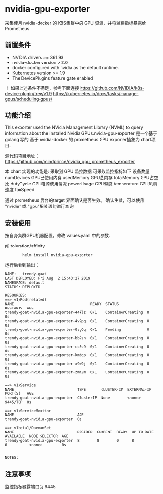 # nvidia-gpu-exporter

采集使用 nvidia-docker 的 K8S集群中的 GPU 资源，并将监控指标暴露给Prometheus

## 前置条件

- NVIDIA drivers ~= 361.93
- nvidia-docker version > 2.0
- docker configured with nvidia as the default runtime.
- Kubernetes version >= 1.9
- The DevicePlugins feature gate enabled

！ 如果上述条件不满足，参考下面连接
https://github.com/NVIDIA/k8s-device-plugin/tree/v1.9
https://kubernetes.io/docs/tasks/manage-gpus/scheduling-gpus/

## 功能介绍

This exporter used the NVidia Management Library (NVML) to query information about the installed Nvidia GPUs.nvidia-gpu-exporter 是一个基于 golang 写的 基于 nvidia-docker 的 prometheus GPU exporter抽象为 chart项目.

源代码项目地址：
https://github.com/mindprince/nvidia_gpu_prometheus_exporter

本 chart 实现的功能是: 采取到 GPU 监控数据
可采取监控指标如下
	设备数量         numDevices
	GPU已使用内存    usedMemory
	GPU总内存        totalMemory
	GPU占空比        dutyCycle
	GPU电源使用情况   powerUsage
	GPU温度         temperature
	GPU风扇速度      fanSpeed

通过 prometheus 后台的target 界面确认是否生效。
确认生效，可以使用 "nvidia" 或 "gpu"相关语句进行查询

## 安装使用

按自身集群GPU机器配置，修改 values.yaml 中的参数.

如 toleration/affinity

```shell
		helm install nvidia-gpu-exporter
```

运行后看到输出：

```shell
NAME:   trendy-goat
LAST DEPLOYED: Fri Aug  2 15:43:27 2019
NAMESPACE: default
STATUS: DEPLOYED

RESOURCES:
==> v1/Pod(related)
NAME                                   READY  STATUS             RESTARTS  AGE
trendy-goat-nvidia-gpu-exporter-44klz  0/1    ContainerCreating  0         0s
trendy-goat-nvidia-gpu-exporter-4v7pq  0/1    ContainerCreating  0         0s
trendy-goat-nvidia-gpu-exporter-8vg6q  0/1    Pending            0         0s
trendy-goat-nvidia-gpu-exporter-bb7sn  0/1    ContainerCreating  0         0s
trendy-goat-nvidia-gpu-exporter-cc5s9  0/1    ContainerCreating  0         0s
trendy-goat-nvidia-gpu-exporter-kmbqp  0/1    ContainerCreating  0         0s
trendy-goat-nvidia-gpu-exporter-x9m9j  0/1    ContainerCreating  0         0s
trendy-goat-nvidia-gpu-exporter-zmm2m  0/1    ContainerCreating  0         0s

==> v1/Service
NAME                             TYPE       CLUSTER-IP  EXTERNAL-IP  PORT(S)   AGE
trendy-goat-nvidia-gpu-exporter  ClusterIP  None        <none>       9445/TCP  0s

==> v1/ServiceMonitor
NAME                             AGE
trendy-goat-nvidia-gpu-exporter  0s

==> v1beta1/DaemonSet
NAME                             DESIRED  CURRENT  READY  UP-TO-DATE  AVAILABLE  NODE SELECTOR  AGE
trendy-goat-nvidia-gpu-exporter  8        8        0      8           0          <none>         0s


NOTES:

```

## 注意事项

监控指标暴露端口为 9445

